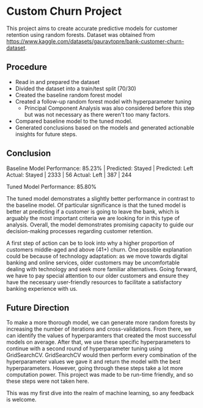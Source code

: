 # Custom Churn Project

This project aims to create accurate predictive models for customer retention using random forests.
Dataset was obtained from https://www.kaggle.com/datasets/gauravtopre/bank-customer-churn-dataset.

## Procedure
  * Read in and prepared the dataset
  * Divided the dataset into a train/test split (70/30)
  * Created the baseline random forest model
  * Created a follow-up random forest model with hyperparameter tuning
    * Principal Component Analysis was also considered before this step but was not necessary as there weren't too many factors.
  * Compared baseline model to the tuned model.
  * Generated conclusions based on the models and generated actionable insights for future steps.

## Conclusion
Baseline Model Performance: 85.23%
                | Predicted: Stayed | Predicted: Left
Actual: Stayed  | 2333              | 56
Actual: Left    | 387               | 244

Tuned Model Performance: 85.80%

The tuned model demonstrates a slightly better performance in contrast to the baseline model. Of particular significance is that the tuned model is better at predicting if a customer is going to leave the bank, which is arguably the most important criteria we are looking for in this type of analysis. Overall, the model demonstrates promising capacity to guide our decision-making processes regarding customer retention.

A first step of action can be to look into why a higher proportion of customers middle-aged and above (41+) churn. One possible explanation could be because of technology adaptation: as we move towards digital banking and online services, older customers may be uncomfortable dealing with technology and seek more familiar alternatives. Going forward, we have to pay special attention to our older customers and ensure they have the necessary user-friendly resources to facilitate a satisfactory banking experience with us.

## Future Direction
To make a more thorough model, we can generate more random forests by increasing the number of iterations and cross-validations.
From there, we can identify the values of hyperparamters that created the most successful models on average. 
After that, we use these specific hyperparameters to continue with a second round of hyperparameter tuning using GridSearchCV. GridSearchCV would then perform every combination of the hyperparameter values we gave it and return the model with the best hyperparameters. However, going through these steps take a lot more computation power. This project was made to be run-time friendly, and so these steps were not taken here.

This was my first dive into the realm of machine learning, so any feedback is welcome.


